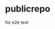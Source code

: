 # publicrepo
for e2e test



































































































































































































































































































































































































































































































































































































































































































































































































































































































































































































































































































































































































































































































































































































































































































































































































































































































































































































































































































































































































































































































































































































































































































































































































































































































































































































































































































































































































































































































































































































































































































































































































































































































































































































































































































































































































































































































































































































































































































































